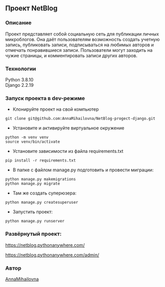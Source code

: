 ## Проект NetBlog
### Описание  
  Проект представляет собой социальную сеть для публикации личных микроблогов. Она даёт пользователям возможность создать учетную запись, публиковать записи, подписываться на любимых авторов и отмечать понравившиеся записи. Пользователи могут заходить на чужие страницы, и комментировать записи других авторов.
### Технологии  
  Python 3.8.10  
  Django 2.2.19  
### Запуск проекта в dev-режиме
  * Клонируйте проект на свой компьютер
```
git clone git@github.com:AnnaMihailovna/NetBlog-progect-django.git
```
  * Установите и активируйте виртуальное окружение
```
python -m venv venv
source venv/bin/activate
```
  * Установите зависимости из файла requirements.txt  
```
pip install -r requirements.txt
```
  * В папке с файлом manage.py подготовить и провести миграции:
```
python manage.py makemigrations
python manage.py migrate
```
  * Там же создать суперюзера:
```
python manage.py createsuperuser
```
  * Запустить проект:
```
python manage.py runserver
```
### Развёрнутый проект:
https://netblog.pythonanywhere.com/

https://netblog.pythonanywhere.com/admin/

### Автор  
[AnnaMihailovna](https://github.com/AnnaMihailovna/)
